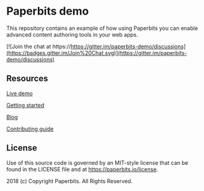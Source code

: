 # Paperbits demo

This repository contains an example of how using Paperbits you can enable advanced content authoring tools in your web apps.

[![Join the chat at https://https://gitter.im/paperbits-demo/discussions](https://badges.gitter.im/Join%20Chat.svg)](https://gitter.im/paperbits-demo/discussions)

## Resources

[Live demo](https://demo.paperbits.io)

[Getting started](https://paperbits.io/wiki/getting-started)

[Blog](https://paperbits.io/blog)

[Contributing guide](https://paperbits.io/contributing)


## License
Use of this source code is governed by an MIT-style license that can be found in the LICENSE file and at https://paperbits.io/license.

2018 (c) Copyright Paperbits. All Rights Reserved.
